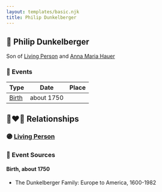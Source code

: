 ```yaml
---
layout: templates/basic.njk
title: Philip Dunkelberger
---
```

## 🔵 Philip Dunkelberger

Son of [Living Person](/people/1/13545057) and [Anna Maria Hauer](/people/2/22963774)

### 📆 Events

Type | Date | Place
------ | ------ | ------
[Birth](#event-dcdf0d8b-307a-4b5c-97f7-355dde0d3f0d) | about 1750 |

## 👩‍❤️‍👨 Relationships

### 🟣 [Living Person](/people/9/95348396)

### 📰 Event Sources

#### <a id="event-dcdf0d8b-307a-4b5c-97f7-355dde0d3f0d"></a> Birth, about 1750
* The Dunkelberger Family: Europe to America, 1600-1982